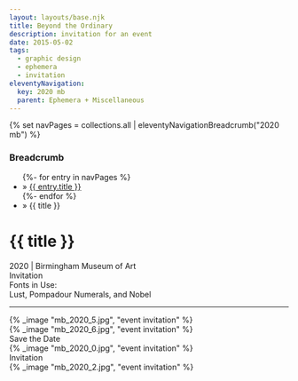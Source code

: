 ```yaml
---
layout: layouts/base.njk
title: Beyond the Ordinary
description: invitation for an event
date: 2015-05-02
tags:
  - graphic design
  - ephemera
  - invitation
eleventyNavigation:
  key: 2020 mb
  parent: Ephemera + Miscellaneous
---
```

{% set navPages = collections.all | eleventyNavigationBreadcrumb("2020 mb") %}
<div class="breadcrumb">
    <h3 class="visually-hidden">Breadcrumb</h3>
	<ul class="nav">
            {%- for entry in navPages %}
		<li class="nav-item"{% if entry.url == page.url %} class="active-breadcrumb"{% endif %}> » <a href="{{ entry.url }}">{{ entry.title }}</a></li>
  	    	{%- endfor %}
	    <li class="nav-item"><active-breadcrumb>» {{ title }}</active-breadcrumb></li>
	</ul>
</div>
<div class="container">
	<div class="row"></div>
	<div class="row">
		<div class="col-4 col-4-md col-4-lg">
			<h1>{{ title }}</h1>
			<figcaption>2020 | Birmingham Museum of Art</figcaption>
			<figcaption>Invitation</figcaption>
			<figcaption>Fonts in Use:</br>Lust, Pompadour Numerals, and Nobel</figcaption>
            <hr>
		</div>
        <div class="col"></div>
        <div class="col-6 col-6-md col-6-lg">
			{% _image "mb_2020_5.jpg", "event invitation" %}
			</br>
			{% _image "mb_2020_6.jpg", "event invitation" %}
			<figcaption>Save the Date</figcaption>
		</div>
	</div>
	<div class="row">
		<div class="col-6 col-6-md col-6-lg">
			{% _image "mb_2020_0.jpg", "event invitation" %}
			<figcaption>Invitation</figcaption>
		</div>
		<div class="col"></div>
	</div>
	<div class="row">
		<div class="col">
			{% _image "mb_2020_2.jpg", "event invitation" %}
		</div>
	</div>
</div>